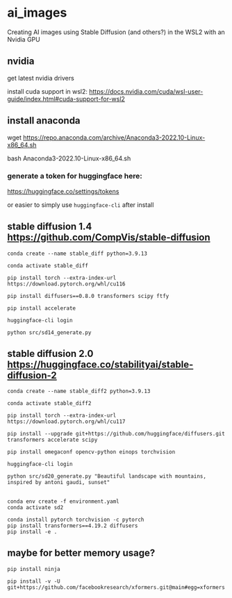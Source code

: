 # ai_images
Creating AI images using Stable Diffusion (and others?) in the WSL2 with an Nvidia GPU

## nvidia

get latest nvidia drivers

install cuda support in wsl2: https://docs.nvidia.com/cuda/wsl-user-guide/index.html#cuda-support-for-wsl2


## install anaconda 
wget https://repo.anaconda.com/archive/Anaconda3-2022.10-Linux-x86_64.sh

bash Anaconda3-2022.10-Linux-x86_64.sh

### generate a token for huggingface here:
https://huggingface.co/settings/tokens

or easier to simply use `huggingface-cli` after install

## stable diffusion 1.4 https://github.com/CompVis/stable-diffusion

```
conda create --name stable_diff python=3.9.13

conda activate stable_diff

pip install torch --extra-index-url https://download.pytorch.org/whl/cu116

pip install diffusers==0.8.0 transformers scipy ftfy

pip install accelerate

huggingface-cli login

python src/sd14_generate.py
```

## stable diffusion 2.0 https://huggingface.co/stabilityai/stable-diffusion-2

```
conda create --name stable_diff2 python=3.9.13

conda activate stable_diff2

pip install torch --extra-index-url https://download.pytorch.org/whl/cu117

pip install --upgrade git+https://github.com/huggingface/diffusers.git transformers accelerate scipy

pip install omegaconf opencv-python einops torchvision

huggingface-cli login

python src/sd20_generate.py "Beautiful landscape with mountains, inspired by antoni gaudi, sunset"
```

##

```
conda env create -f environment.yaml
conda activate sd2

conda install pytorch torchvision -c pytorch
pip install transformers==4.19.2 diffusers 
pip install -e .

```

## maybe for better memory usage?

```
pip install ninja

pip install -v -U git+https://github.com/facebookresearch/xformers.git@main#egg=xformers
```